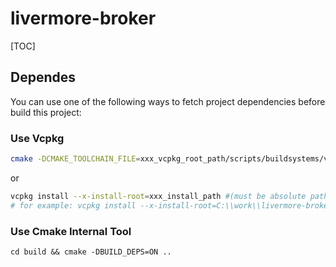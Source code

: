 # livermore-broker

[TOC]



## Dependes

You can use one of the following ways to fetch project dependencies before build this project:

### Use Vcpkg

```sh
cmake -DCMAKE_TOOLCHAIN_FILE=xxx_vcpkg_root_path/scripts/buildsystems/vcpkg.cmake .. #(must be absolute path)
```

or

```sh
vcpkg install --x-install-root=xxx_install_path #(must be absolute path)
# for example: vcpkg install --x-install-root=C:\\work\\livermore-broker\\deps
```

### Use Cmake Internal Tool

```shell
cd build && cmake -DBUILD_DEPS=ON ..
```

